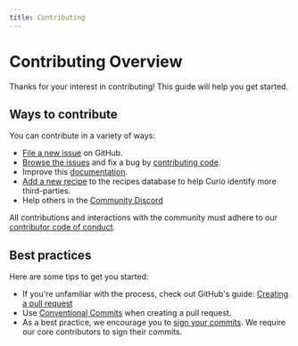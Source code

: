 ```yaml
---
title: Contributing
---
```


# Contributing Overview

Thanks for your interest in contributing! This guide will help you get started.

## Ways to contribute

You can contribute in a variety of ways:
- [File a new issue](https://github.com/Bearer/curio/issues/new/choose) on GitHub.
- [Browse the issues](https://github.com/Bearer/curio/issues) and fix a bug by [contributing code](/contributing/code/).
- Improve this [documentation](/contributing/docs/).
- [Add a new recipe](/contributing/recipes/) to the recipes database to help Curio identify more third-parties.
- Help others in the [Community Discord](https://discord.gg/eaHZBJUXRF)

All contributions and interactions with the community must adhere to our [contributor code of conduct](https://github.com/Bearer/curio/blob/main/CODE_OF_CONDUCT.md).

## Best practices

Here are some tips to get you started:

- If you're unfamiliar with the process, check out GitHub's guide: [Creating a pull request](https://docs.github.com/en/pull-requests/collaborating-with-pull-requests/proposing-changes-to-your-work-with-pull-requests/creating-a-pull-request)
- Use [Conventional Commits](https://www.conventionalcommits.org/en/v1.0.0/) when creating a pull request.
- As a best practice, we encourage you to [sign your commits](https://docs.github.com/en/authentication/managing-commit-signature-verification/signing-commits). We require our core contributors to sign their commits.
